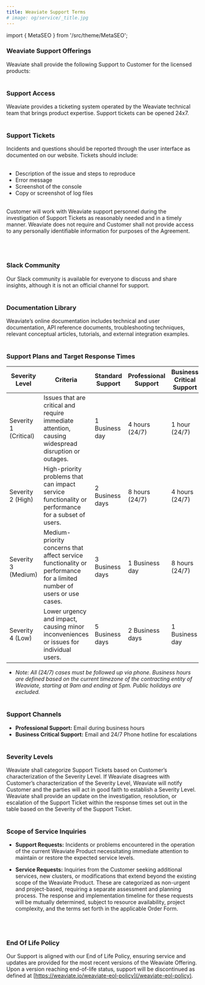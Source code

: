 ```yaml
---
title: Weaviate Support Terms
# image: og/service/_title.jpg
---
```


import { MetaSEO } from '/src/theme/MetaSEO';

<MetaSEO img="og/service/_title.jpg" />

<div className="support-page">


### **Weaviate Support Offerings**

Weaviate shall provide the following Support to Customer for the licensed products:
<br></br>

### **Support Access**

Weaviate provides a ticketing system operated by the Weaviate technical team that brings product expertise. Support tickets can be opened 24x7.
<br></br>

### **Support Tickets**

Incidents and questions should be reported through the user interface as documented on our website. Tickets should include:
  <br></br>

- Description of the issue and steps to reproduce
- Error message
- Screenshot of the console
- Copy or screenshot of log files
<br></br>


Customer will work with Weaviate support personnel during the investigation of Support Tickets as reasonably needed and in a timely manner. Weaviate does not require and Customer shall not provide access to any personally identifiable information for purposes of the Agreement.

<br></br>

### **Slack Community**

Our Slack community is available for everyone to discuss and share insights, although it is not an official channel for support.
<br></br>

### **Documentation Library**

Weaviate’s online documentation includes technical and user documentation, API reference documents, troubleshooting techniques, relevant conceptual articles, tutorials, and external integration examples.
<br></br>

### **Support Plans and Target Response Times**

| Severity Level | Criteria | Standard Support | Professional Support | Business Critical Support |
|----------------|----------|------------------|----------------------|---------------------------|
| Severity 1 (Critical) | Issues that are critical and require immediate attention, causing widespread disruption or outages. | 1 Business day | 4 hours (24/7) | 1 hour (24/7) |
| Severity 2 (High) | High-priority problems that can impact service functionality or performance for a subset of users. | 2 Business days | 8 hours (24/7) | 4 hours (24/7) |
| Severity 3 (Medium) | Medium-priority concerns that affect service functionality or performance for a limited number of users or use cases. | 3 Business days | 1 Business day | 8 hours (24/7) |
| Severity 4 (Low) | Lower urgency and impact, causing minor inconveniences or issues for individual users. | 5 Business days | 2 Business days | 1 Business day |

 - *Note: All (24/7) cases must be followed up via phone. Business hours are defined based on the current timezone of the contracting entity of Weaviate, starting at 9am and ending at 5pm. Public holidays are excluded.*
<br></br>

### **Support Channels**

- **Professional Support:** Email during business hours
- **Business Critical Support:** Email and 24/7 Phone hotline for escalations
<br></br>

### **Severity Levels**

Weaviate shall categorize Support Tickets based on Customer’s characterization of the Severity Level. If Weaviate disagrees with Customer’s characterization of the Severity Level, Weaviate will notify Customer and the parties will act in good faith to establish a Severity Level. Weaviate shall provide an update on the investigation, resolution, or escalation of the Support Ticket within the response times set out in the table based on the Severity of the Support Ticket.
<br></br>

### **Scope of Service Inquiries**

 - **Support Requests:** Incidents or problems encountered in the operation of the current Weaviate Product necessitating immediate attention to maintain or restore the expected service levels.

 - **Service Requests:** Inquiries from the Customer seeking additional services, new clusters, or modifications that extend beyond the existing scope of the Weaviate Product. These are categorized as non-urgent and project-based, requiring a separate assessment and planning process. The response and implementation timeline for these requests will be mutually determined, subject to resource availability, project complexity, and the terms set forth in the applicable Order Form.

<br></br>

### **End Of Life Policy**

Our Support is aligned with our End of Life Policy, ensuring service and updates are provided for the most recent versions of the Weaviate Offering. Upon a version reaching end-of-life status, support will be discontinued as defined at [https://weaviate.io/weaviate-eol-policy](/weaviate-eol-policy).


</div>